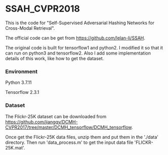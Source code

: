 # SSAH_CVPR2018
This is the code for "Self-Supervised Adversarial Hashing Networks for Cross-Modal Retrieval".

The official code can be get from https://github.com/lelan-li/SSAH. 

The original code is built for tensorflow1 and python2. I modified it so that it can run on python3 and tensorflow2. Also I add some implementation details of this work, like how to get the dataset.

### Environment
Python 3.7.11

Tensorflow 2.3.1

### Dataset
The Flickr-25K dataset can be downloaded from https://github.com/jiangqy/DCMH-CVPR2017/tree/master/DCMH_tensorflow/DCMH_tensorflow.

Once get the Flickr-25K data files, unzip them and put them in the './data' directory. Then run 'data_process.m' to get the input data file 'FLICKR-25K.mat'. 
